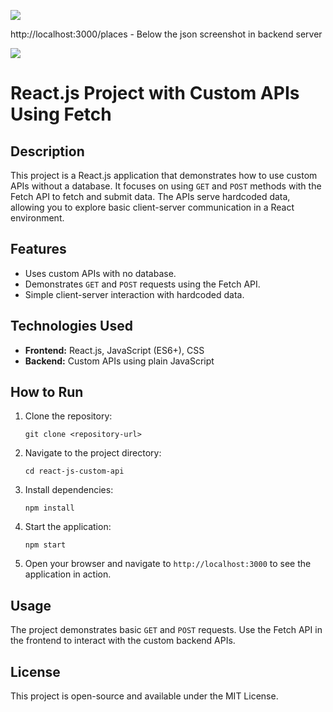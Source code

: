 <img src="![image](https://github.com/user-attachments/assets/19b59a3b-708d-494a-8aaf-3a69e49dc620)
">
<p>http://localhost:3000/places - Below the json screenshot in backend server</p>
<img src="![image](https://github.com/user-attachments/assets/819d1784-4296-4c95-96fe-20b8ba5498e0)
">

<h1>React.js Project with Custom APIs Using Fetch</h1>

<h2>Description</h2>
<p>
  This project is a React.js application that demonstrates how to use custom APIs without a database. It focuses on using <code>GET</code> and <code>POST</code> methods with the Fetch API to fetch and submit data. The APIs serve hardcoded data, allowing you to explore basic client-server communication in a React environment.
</p>

<h2>Features</h2>
<ul>
  <li>Uses custom APIs with no database.</li>
  <li>Demonstrates <code>GET</code> and <code>POST</code> requests using the Fetch API.</li>
  <li>Simple client-server interaction with hardcoded data.</li>
</ul>

<h2>Technologies Used</h2>
<ul>
  <li><strong>Frontend:</strong> React.js, JavaScript (ES6+), CSS</li>
  <li><strong>Backend:</strong> Custom APIs using plain JavaScript</li>
</ul>

<h2>How to Run</h2>
<ol>
  <li>Clone the repository:
    <pre><code>git clone &lt;repository-url&gt;</code></pre>
  </li>
  <li>Navigate to the project directory:
    <pre><code>cd react-js-custom-api</code></pre>
  </li>
  <li>Install dependencies:
    <pre><code>npm install</code></pre>
  </li>
  <li>Start the application:
    <pre><code>npm start</code></pre>
  </li>
  <li>Open your browser and navigate to <code>http://localhost:3000</code> to see the application in action.</li>
</ol>

<h2>Usage</h2>
<p>
  The project demonstrates basic <code>GET</code> and <code>POST</code> requests. Use the Fetch API in the frontend to interact with the custom backend APIs.
</p>

<h2>License</h2>
<p>
  This project is open-source and available under the MIT License.
</p>
